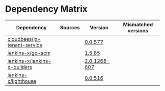 # Dependency Matrix

Dependency | Sources | Version | Mismatched versions
---------- | ------- | ------- | -------------------
[cloudbees/jx-tenant-service](https://github.com/cloudbees/jx-tenant-service) |  | [0.0.577](https://github.com/cloudbees/jx-tenant-service/releases/tag/v0.0.577) | 
[jenkins-x/go-scm](https://github.com/jenkins-x/go-scm) |  | [1.5.85]() | 
[jenkins-x/jenkins-x-builders](https://github.com/jenkins-x/jenkins-x-builders) |  | [2.0.1268-607]() | 
[jenkins-x/lighthouse](https://github.com/jenkins-x/lighthouse) |  | [0.0.516]() | 
